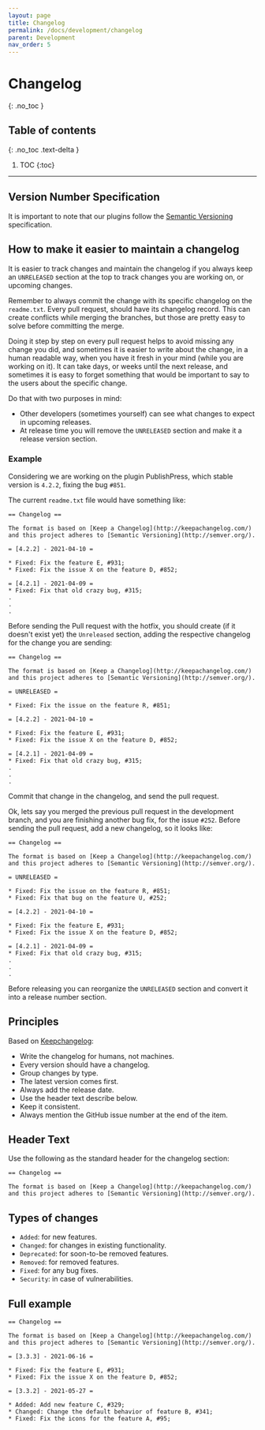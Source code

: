 ```yaml
---
layout: page
title: Changelog
permalink: /docs/development/changelog
parent: Development
nav_order: 5
---
```


# Changelog
{: .no_toc }

## Table of contents
{: .no_toc .text-delta }

1. TOC
   {:toc}

---

## Version Number Specification

It is important to note that our plugins follow the [Semantic Versioning](https://semver.org/) specification.

## How to make it easier to maintain a changelog

It is easier to track changes and maintain the changelog if you always keep an `UNRELEASED` section at the top to track changes you are working on, or upcoming changes.

Remember to always commit the change with its specific changelog on the `readme.txt`. Every pull request, should have its changelog record. This can create conflicts while merging the branches, but those are pretty easy to solve before committing the merge.

Doing it step by step on every pull request helps to avoid missing any change you did, and sometimes it is easier to write about the change, in a human readable way, when you have it fresh in your mind (while you are working on it). It can take days, or weeks until the next release, and sometimes it is easy to forget something that would be important to say to the users about the specific change.

Do that with two purposes in mind:

* Other developers (sometimes yourself) can see what changes to expect in upcoming releases.
* At release time you will remove the `UNRELEASED` section and make it a release version section.

### Example

Considering we are working on the plugin PublishPress, which stable version is `4.2.2`, fixing the bug `#851`.

The current `readme.txt` file would have something like:

```
== Changelog ==

The format is based on [Keep a Changelog](http://keepachangelog.com/)
and this project adheres to [Semantic Versioning](http://semver.org/).

= [4.2.2] - 2021-04-10 =

* Fixed: Fix the feature E, #931;
* Fixed: Fix the issue X on the feature D, #852;

= [4.2.1] - 2021-04-09 =
* Fixed: Fix that old crazy bug, #315;
.
.
.
```
Before sending the Pull request with the hotfix, you should create (if it doesn't exist yet) the `Unreleased` section, adding the respective changelog for the change you are sending:

```
== Changelog ==

The format is based on [Keep a Changelog](http://keepachangelog.com/)
and this project adheres to [Semantic Versioning](http://semver.org/).

= UNRELEASED =

* Fixed: Fix the issue on the feature R, #851;

= [4.2.2] - 2021-04-10 =

* Fixed: Fix the feature E, #931;
* Fixed: Fix the issue X on the feature D, #852;

= [4.2.1] - 2021-04-09 =
* Fixed: Fix that old crazy bug, #315;
.
.
.
```

Commit that change in the changelog, and send the pull request.

Ok, lets say you merged the previous pull request in the development branch, and you are finishing another bug fix, for the issue `#252`. Before sending the pull request, add a new changelog, so it looks like:

```
== Changelog ==

The format is based on [Keep a Changelog](http://keepachangelog.com/)
and this project adheres to [Semantic Versioning](http://semver.org/).

= UNRELEASED =

* Fixed: Fix the issue on the feature R, #851;
* Fixed: Fix that bug on the feature U, #252;

= [4.2.2] - 2021-04-10 =

* Fixed: Fix the feature E, #931;
* Fixed: Fix the issue X on the feature D, #852;

= [4.2.1] - 2021-04-09 =
* Fixed: Fix that old crazy bug, #315;
.
.
.
```

Before releasing you can reorganize the `UNRELEASED` section and convert it into a release number section.


## Principles

Based on [Keepchangelog](https://keepachangelog.com/):

* Write the changelog for humans, not machines.
* Every version should have a changelog.
* Group changes by type.
* The latest version comes first.
* Always add the release date.
* Use the header text describe below.
* Keep it consistent.
* Always mention the GitHub issue number at the end of the item.

## Header Text

Use the following as the standard header for the changelog section:

```
== Changelog ==

The format is based on [Keep a Changelog](http://keepachangelog.com/)
and this project adheres to [Semantic Versioning](http://semver.org/).

```
## Types of changes

* `Added`: for new features.
* `Changed`: for changes in existing functionality.
* `Deprecated`: for soon-to-be removed features.
* `Removed`: for removed features.
* `Fixed`: for any bug fixes.
* `Security`: in case of vulnerabilities.

## Full example

```
== Changelog ==

The format is based on [Keep a Changelog](http://keepachangelog.com/)
and this project adheres to [Semantic Versioning](http://semver.org/).

= [3.3.3] - 2021-06-16 =

* Fixed: Fix the feature E, #931;
* Fixed: Fix the issue X on the feature D, #852;

= [3.3.2] - 2021-05-27 =

* Added: Add new feature C, #329;
* Changed: Change the default behavior of feature B, #341;
* Fixed: Fix the icons for the feature A, #95;
```

